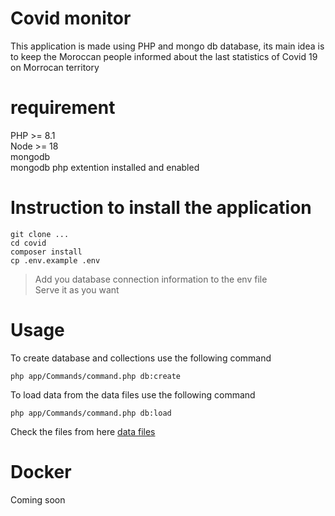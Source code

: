# Covid monitor
This application is made using PHP and mongo db database, its main idea is to keep the Moroccan people informed about the last statistics of Covid 19 on Morrocan territory

# requirement
PHP >= 8.1  
Node >= 18  
mongodb  
mongodb php extention installed and enabled  

# Instruction to install the application
```
git clone ...
cd covid
composer install
cp .env.example .env
```
> Add you database connection information to the env file  
> Serve it as you want

# Usage
To create database and collections use the following command
```
php app/Commands/command.php db:create
```

To load data from the data files use the following command
```
php app/Commands/command.php db:load
```

Check the files from here [data files](https://github.com/AouladLahceneOussama/covid-data)

# Docker
Coming soon
